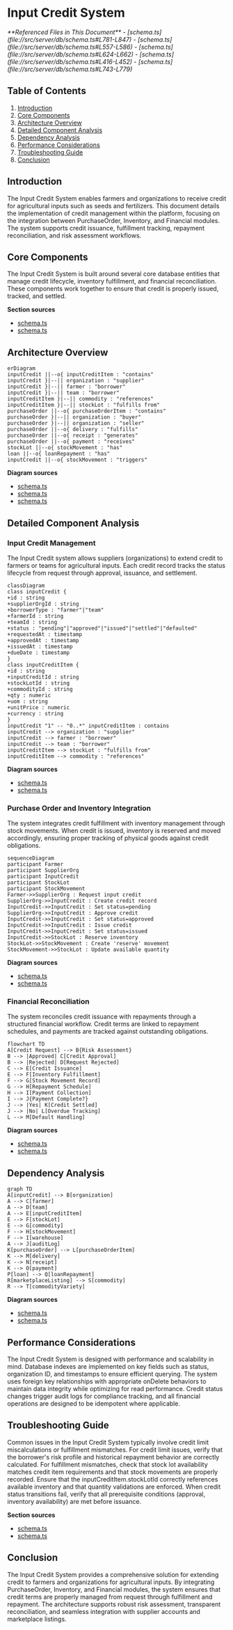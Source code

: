 # Input Credit System

<cite>
**Referenced Files in This Document**   
- [schema.ts](file://src/server/db/schema.ts#L781-L847)
- [schema.ts](file://src/server/db/schema.ts#L557-L586)
- [schema.ts](file://src/server/db/schema.ts#L624-L662)
- [schema.ts](file://src/server/db/schema.ts#L416-L452)
- [schema.ts](file://src/server/db/schema.ts#L743-L779)
</cite>

## Table of Contents
1. [Introduction](#introduction)
2. [Core Components](#core-components)
3. [Architecture Overview](#architecture-overview)
4. [Detailed Component Analysis](#detailed-component-analysis)
5. [Dependency Analysis](#dependency-analysis)
6. [Performance Considerations](#performance-considerations)
7. [Troubleshooting Guide](#troubleshooting-guide)
8. [Conclusion](#conclusion)

## Introduction
The Input Credit System enables farmers and organizations to receive credit for agricultural inputs such as seeds and fertilizers. This document details the implementation of credit management within the platform, focusing on the integration between PurchaseOrder, Inventory, and Financial modules. The system supports credit issuance, fulfillment tracking, repayment reconciliation, and risk assessment workflows.

## Core Components

The Input Credit System is built around several core database entities that manage credit lifecycle, inventory fulfillment, and financial reconciliation. These components work together to ensure that credit is properly issued, tracked, and settled.

**Section sources**
- [schema.ts](file://src/server/db/schema.ts#L781-L847)
- [schema.ts](file://src/server/db/schema.ts#L557-L586)

## Architecture Overview

```mermaid
erDiagram
inputCredit ||--o{ inputCreditItem : "contains"
inputCredit }|--|| organization : "supplier"
inputCredit }|--|| farmer : "borrower"
inputCredit }|--|| team : "borrower"
inputCreditItem }|--|| commodity : "references"
inputCreditItem }|--|| stockLot : "fulfills from"
purchaseOrder ||--o{ purchaseOrderItem : "contains"
purchaseOrder }|--|| organization : "buyer"
purchaseOrder }|--|| organization : "seller"
purchaseOrder ||--o{ delivery : "fulfills"
purchaseOrder ||--o{ receipt : "generates"
purchaseOrder ||--o{ payment : "receives"
stockLot ||--o{ stockMovement : "has"
loan ||--o{ loanRepayment : "has"
inputCredit ||--o{ stockMovement : "triggers"
```

**Diagram sources**
- [schema.ts](file://src/server/db/schema.ts#L781-L812)
- [schema.ts](file://src/server/db/schema.ts#L814-L847)
- [schema.ts](file://src/server/db/schema.ts#L557-L586)

## Detailed Component Analysis

### Input Credit Management

The Input Credit system allows suppliers (organizations) to extend credit to farmers or teams for agricultural inputs. Each credit record tracks the status lifecycle from request through approval, issuance, and settlement.

```mermaid
classDiagram
class inputCredit {
+id : string
+supplierOrgId : string
+borrowerType : "farmer"|"team"
+farmerId : string
+teamId : string
+status : "pending"|"approved"|"issued"|"settled"|"defaulted"
+requestedAt : timestamp
+approvedAt : timestamp
+issuedAt : timestamp
+dueDate : timestamp
}
class inputCreditItem {
+id : string
+inputCreditId : string
+stockLotId : string
+commodityId : string
+qty : numeric
+uom : string
+unitPrice : numeric
+currency : string
}
inputCredit "1" -- "0..*" inputCreditItem : contains
inputCredit --> organization : "supplier"
inputCredit --> farmer : "borrower"
inputCredit --> team : "borrower"
inputCreditItem --> stockLot : "fulfills from"
inputCreditItem --> commodity : "references"
```

**Diagram sources**
- [schema.ts](file://src/server/db/schema.ts#L781-L812)
- [schema.ts](file://src/server/db/schema.ts#L814-L847)

### Purchase Order and Inventory Integration

The system integrates credit fulfillment with inventory management through stock movements. When credit is issued, inventory is reserved and moved accordingly, ensuring proper tracking of physical goods against credit obligations.

```mermaid
sequenceDiagram
participant Farmer
participant SupplierOrg
participant InputCredit
participant StockLot
participant StockMovement
Farmer->>SupplierOrg : Request input credit
SupplierOrg->>InputCredit : Create credit record
InputCredit->>InputCredit : Set status=pending
SupplierOrg->>InputCredit : Approve credit
InputCredit->>InputCredit : Set status=approved
InputCredit->>InputCredit : Issue credit
InputCredit->>InputCredit : Set status=issued
InputCredit->>StockLot : Reserve inventory
StockLot->>StockMovement : Create 'reserve' movement
StockMovement->>StockLot : Update available quantity
```

**Diagram sources**
- [schema.ts](file://src/server/db/schema.ts#L557-L586)
- [schema.ts](file://src/server/db/schema.ts#L781-L812)

### Financial Reconciliation

The system reconciles credit issuance with repayments through a structured financial workflow. Credit terms are linked to repayment schedules, and payments are tracked against outstanding obligations.

```mermaid
flowchart TD
A[Credit Request] --> B{Risk Assessment}
B --> |Approved| C[Credit Approval]
B --> |Rejected| D[Request Rejected]
C --> E[Credit Issuance]
E --> F[Inventory Fulfillment]
F --> G[Stock Movement Record]
G --> H[Repayment Schedule]
H --> I[Payment Collection]
I --> J{Payment Complete?}
J --> |Yes| K[Credit Settled]
J --> |No| L[Overdue Tracking]
L --> M[Default Handling]
```

**Diagram sources**
- [schema.ts](file://src/server/db/schema.ts#L743-L779)
- [schema.ts](file://src/server/db/schema.ts#L416-L452)

## Dependency Analysis

```mermaid
graph TD
A[inputCredit] --> B[organization]
A --> C[farmer]
A --> D[team]
A --> E[inputCreditItem]
E --> F[stockLot]
E --> G[commodity]
F --> H[stockMovement]
F --> I[warehouse]
A --> J[auditLog]
K[purchaseOrder] --> L[purchaseOrderItem]
K --> M[delivery]
K --> N[receipt]
K --> O[payment]
P[loan] --> Q[loanRepayment]
R[marketplaceListing] --> S[commodity]
R --> T[commodityVariety]
```

**Diagram sources**
- [schema.ts](file://src/server/db/schema.ts#L1261-L1316)
- [schema.ts](file://src/server/db/schema.ts#L1180-L1220)

## Performance Considerations

The Input Credit System is designed with performance and scalability in mind. Database indexes are implemented on key fields such as status, organization ID, and timestamps to ensure efficient querying. The system uses foreign key relationships with appropriate onDelete behaviors to maintain data integrity while optimizing for read performance. Credit status changes trigger audit logs for compliance tracking, and all financial operations are designed to be idempotent where applicable.

## Troubleshooting Guide

Common issues in the Input Credit System typically involve credit limit miscalculations or fulfillment mismatches. For credit limit issues, verify that the borrower's risk profile and historical repayment behavior are correctly calculated. For fulfillment mismatches, check that stock lot availability matches credit item requirements and that stock movements are properly recorded. Ensure that the inputCreditItem.stockLotId correctly references available inventory and that quantity validations are enforced. When credit status transitions fail, verify that all prerequisite conditions (approval, inventory availability) are met before issuance.

**Section sources**
- [schema.ts](file://src/server/db/schema.ts#L781-L812)
- [schema.ts](file://src/server/db/schema.ts#L557-L586)

## Conclusion

The Input Credit System provides a comprehensive solution for extending credit to farmers and organizations for agricultural inputs. By integrating PurchaseOrder, Inventory, and Financial modules, the system ensures that credit terms are properly managed from request through fulfillment and repayment. The architecture supports robust risk assessment, transparent reconciliation, and seamless integration with supplier accounts and marketplace listings.
